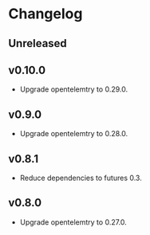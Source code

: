 # Changelog

## Unreleased

## v0.10.0

- Upgrade opentelemtry to 0.29.0.

## v0.9.0

- Upgrade opentelemtry to 0.28.0.

## v0.8.1

- Reduce dependencies to futures 0.3.

## v0.8.0

- Upgrade opentelemtry to 0.27.0.
